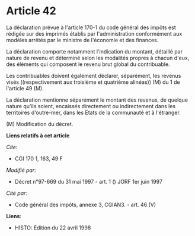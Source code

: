 # Article 42

La déclaration prévue à l'article 170-1 du code général des impôts est rédigée sur des imprimés établis par l'administration
conformément aux modèles arrêtés par le ministre de l'économie et des finances.

La déclaration comporte notamment l'indication du montant, détaillé par nature de revenu et déterminé selon les modalités
propres à chacun d'eux, des éléments qui composent le revenu brut global du contribuable.

Les contribuables doivent également déclarer, séparément, les revenus visés ((respectivement aux troisième et quatrième
alinéas)) (M) du 1 de l'article 49 (M).

La déclaration mentionne séparément le montant des revenus, de quelque nature qu'ils soient, encaissés directement ou
indirectement dans les territoires d'outre-mer, dans les Etats de la communauté et à l'étranger.

(M) Modification du décret.

**Liens relatifs à cet article**

_Cite_:

  - CGI 170 1, 163, 49 F

_Modifié par_:

  - Décret n°97-669 du 31 mai 1997 - art. 1 () JORF 1er juin 1997

_Cité par_:

  - Code général des impôts, annexe 3, CGIAN3. - art. 46 (V)

**Liens**:

  - HISTO: Edition du 22 avril 1998

